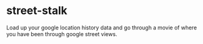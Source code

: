 # street-stalk
Load up your google location history data and go through a movie of where you have been through google street views.
